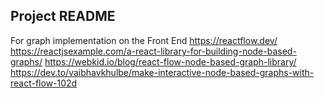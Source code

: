 ## Project README

For graph implementation on the Front End
https://reactflow.dev/
https://reactjsexample.com/a-react-library-for-building-node-based-graphs/
https://webkid.io/blog/react-flow-node-based-graph-library/
https://dev.to/vaibhavkhulbe/make-interactive-node-based-graphs-with-react-flow-102d
